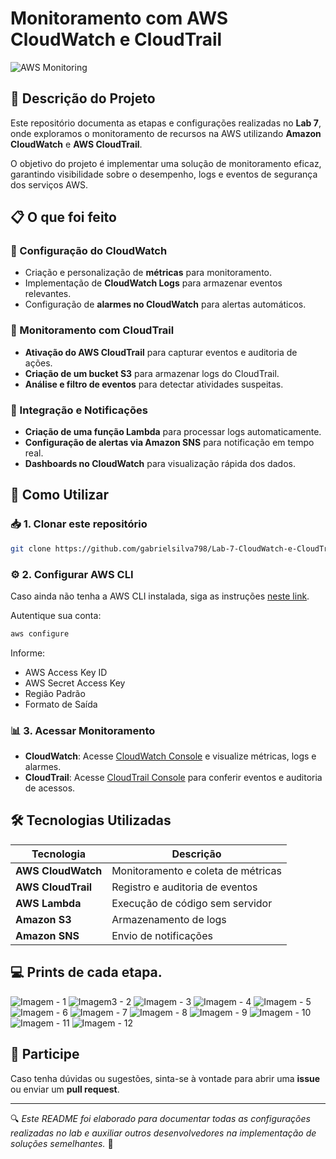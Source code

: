 # Monitoramento com AWS CloudWatch e CloudTrail

![AWS Monitoring](https://upload.wikimedia.org/wikipedia/commons/9/93/Amazon_Web_Services_Logo.svg)

## 📌 Descrição do Projeto

Este repositório documenta as etapas e configurações realizadas no **Lab 7**, onde exploramos o monitoramento de recursos na AWS utilizando **Amazon CloudWatch** e **AWS CloudTrail**.

O objetivo do projeto é implementar uma solução de monitoramento eficaz, garantindo visibilidade sobre o desempenho, logs e eventos de segurança dos serviços AWS.

## 📋 O que foi feito

### 🔹 Configuração do CloudWatch
- Criação e personalização de **métricas** para monitoramento.
- Implementação de **CloudWatch Logs** para armazenar eventos relevantes.
- Configuração de **alarmes no CloudWatch** para alertas automáticos.

### 🔹 Monitoramento com CloudTrail
- **Ativação do AWS CloudTrail** para capturar eventos e auditoria de ações.
- **Criação de um bucket S3** para armazenar logs do CloudTrail.
- **Análise e filtro de eventos** para detectar atividades suspeitas.

### 🔹 Integração e Notificações
- **Criação de uma função Lambda** para processar logs automaticamente.
- **Configuração de alertas via Amazon SNS** para notificação em tempo real.
- **Dashboards no CloudWatch** para visualização rápida dos dados.

## 🚀 Como Utilizar

### 📥 1. Clonar este repositório
```bash
git clone https://github.com/gabrielsilva798/Lab-7-CloudWatch-e-CloudTrail.-.git
```

### ⚙️ 2. Configurar AWS CLI
Caso ainda não tenha a AWS CLI instalada, siga as instruções [neste link](https://docs.aws.amazon.com/cli/latest/userguide/install-cliv2.html).

Autentique sua conta:
```bash
aws configure
```
Informe:
- AWS Access Key ID
- AWS Secret Access Key
- Região Padrão
- Formato de Saída

### 📊 3. Acessar Monitoramento
- **CloudWatch**: Acesse [CloudWatch Console](https://console.aws.amazon.com/cloudwatch/) e visualize métricas, logs e alarmes.
- **CloudTrail**: Acesse [CloudTrail Console](https://console.aws.amazon.com/cloudtrail/) para conferir eventos e auditoria de acessos.

## 🛠 Tecnologias Utilizadas

| Tecnologia      | Descrição |
|---------------|-------------|
| **AWS CloudWatch** | Monitoramento e coleta de métricas |
| **AWS CloudTrail** | Registro e auditoria de eventos |
| **AWS Lambda** | Execução de código sem servidor |
| **Amazon S3** | Armazenamento de logs |
| **Amazon SNS** | Envio de notificações |

## 💻 Prints de cada etapa.
![Imagem - 1](imagens/imagens_page-0001.jpg)
![Imagem3 - 2](imagens/imagens_page-0002.jpg)
![Imagem - 3](imagens/imagens_page-0003.jpg)
![Imagem - 4](imagens/imagens_page-0004.jpg)
![Imagem - 5](imagens/imagens_page-0005.jpg)
![Imagem - 6](imagens/imagens_page-0006.jpg)
![Imagem - 7](imagens/imagens_page-0007.jpg)
![Imagem - 8](imagens/imagens_page-0008.jpg)
![Imagem - 9](imagens/imagens_page-0009.jpg)
![Imagem - 10](imagens/imagens_page-0010.jpg)
![Imagem - 11](imagens/imagens_page-0011.jpg)
![Imagem - 12](imagens/imagens_page-0012.jpg)

## 👀 Participe

Caso tenha dúvidas ou sugestões, sinta-se à vontade para abrir uma **issue** ou enviar um **pull request**. 

---

🔍 *Este README foi elaborado para documentar todas as configurações realizadas no lab e auxiliar outros desenvolvedores na implementação de soluções semelhantes.* 🚀


